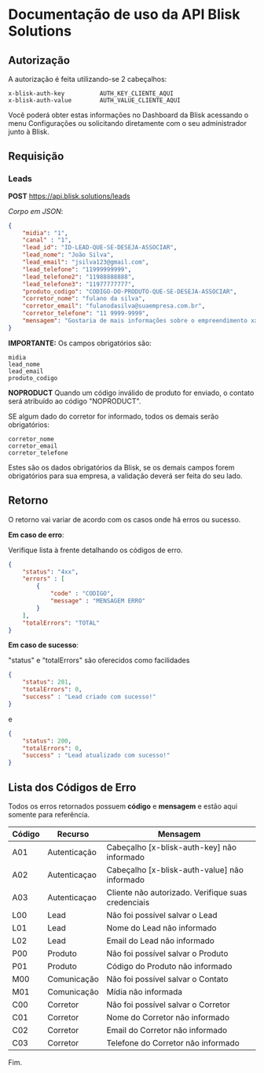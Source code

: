 # Documentação de uso da API Blisk Solutions

## Autorização

A autorização é feita utilizando-se 2 cabeçalhos:

```
x-blisk-auth-key          AUTH_KEY_CLIENTE_AQUI
x-blisk-auth-value        AUTH_VALUE_CLIENTE_AQUI
```

Você poderá obter estas informações no Dashboard da Blisk acessando o menu Configurações ou solicitando diretamente com o seu administrador junto à Blisk.


## Requisição

### Leads

__POST__ https://api.blisk.solutions/leads

_Corpo em JSON_:

```json
{
    "midia": "1",
    "canal" : "1",
    "lead_id": "ID-LEAD-QUE-SE-DESEJA-ASSOCIAR",
    "lead_nome": "João Silva",
    "lead_email": "jsilva123@gmail.com",
    "lead_telefone": "11999999999",
    "lead_telefone2": "11988888888",
    "lead_telefone3": "11977777777",
    "produto_codigo": "CODIGO-DO-PRODUTO-QUE-SE-DESEJA-ASSOCIAR",
    "corretor_nome": "fulano da silva",
    "corretor_email": "fulanodasilva@suaempresa.com.br",
    "corretor_telefone": "11 9999-9999",
    "mensagem": "Gostaria de mais informações sobre o empreendimento xxxxxxxx"
}
```

__IMPORTANTE:__ Os campos obrigatórios são:

```
midia
lead_nome
lead_email
produto_codigo
```

__NOPRODUCT__ Quando um código inválido de produto for enviado, o contato será atribuído ao código "NOPRODUCT".


SE algum dado do corretor for informado, todos os demais serão obrigatórios:

``` 
corretor_nome
corretor_email
corretor_telefone
```

Estes são os dados obrigatórios da Blisk, se os demais campos forem obrigatórios para sua empresa, a validação deverá ser feita do seu lado.


## Retorno

O retorno vai variar de acordo com os casos onde há erros ou sucesso.

__Em caso de erro__:

Verifique lista à frente detalhando os códigos de erro.

```json
{
    "status": "4xx",
    "errors" : [
        {
            "code" : "CODIGO",
            "message" : "MENSAGEM ERRO"
        }
    ],
    "totalErrors": "TOTAL"
}
```


__Em caso de sucesso__: 

"status" e "totalErrors" são oferecidos como facilidades

```json
{
    "status": 201,
    "totalErrors": 0,
    "success" : "Lead criado com sucesso!"
}
```

e

```json
{
    "status": 200,
    "totalErrors": 0,
    "success" : "Lead atualizado com sucesso!"
}
```


## Lista dos Códigos de Erro

Todos os erros retornados possuem __código__ e __mensagem__ e estão aqui somente para referência. 

| Código | Recurso      | Mensagem                                           |
|--------|--------------|----------------------------------------------------|
| A01    | Autenticação | Cabeçalho [x-blisk-auth-key] não informado         |
| A02    | Autenticaçao | Cabeçalho [x-blisk-auth-value] não informado       |
| A03    | Autenticaçao | Cliente não autorizado. Verifique suas credenciais |
| L00    | Lead         | Não foi possível salvar o Lead                     |
| L01    | Lead         | Nome do Lead não informado                         |
| L02    | Lead         | Email do Lead não informado                        |
| P00    | Produto      | Não foi possível salvar o Produto                  |
| P01    | Produto      | Código do Produto não informado                    |
| M00    | Comunicação  | Não foi possível salvar o Contato                  |
| M01    | Comunicação  | Mídia não informada                                |
| C00    | Corretor     | Não foi possível salvar o Corretor                 |
| C01    | Corretor     | Nome do Corretor não informado                     |
| C02    | Corretor     | Email do Corretor não informado                    |
| C03    | Corretor     | Telefone do Corretor não informado                 |


Fim.
